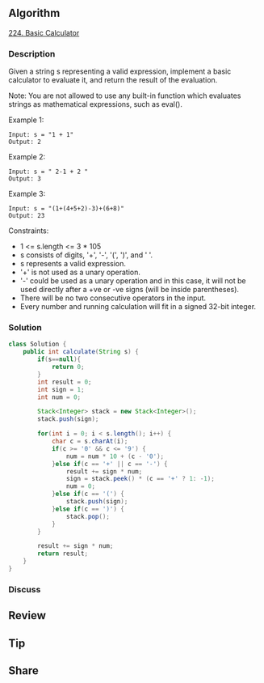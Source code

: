 ## Algorithm

[224. Basic Calculator](https://leetcode.com/problems/basic-calculator/)

### Description

Given a string s representing a valid expression, implement a basic calculator to evaluate it, and return the result of the evaluation.

Note: You are not allowed to use any built-in function which evaluates strings as mathematical expressions, such as eval().

Example 1:

```
Input: s = "1 + 1"
Output: 2
```

Example 2:

```
Input: s = " 2-1 + 2 "
Output: 3
```

Example 3:

```
Input: s = "(1+(4+5+2)-3)+(6+8)"
Output: 23
```

Constraints:

- 1 <= s.length <= 3 * 105
- s consists of digits, '+', '-', '(', ')', and ' '.
- s represents a valid expression.
- '+' is not used as a unary operation.
- '-' could be used as a unary operation and in this case, it will not be used directly after a +ve or -ve signs (will be inside parentheses).
- There will be no two consecutive operators in the input.
- Every number and running calculation will fit in a signed 32-bit integer.

### Solution

```java
class Solution {
    public int calculate(String s) {
        if(s==null){
            return 0;
        }
        int result = 0;
        int sign = 1;
        int num = 0;

        Stack<Integer> stack = new Stack<Integer>();
        stack.push(sign);

        for(int i = 0; i < s.length(); i++) {
            char c = s.charAt(i);
            if(c >= '0' && c <= '9') {
                num = num * 10 + (c - '0');
            }else if(c == '+' || c == '-') {
                result += sign * num;
                sign = stack.peek() * (c == '+' ? 1: -1);
                num = 0;
            }else if(c == '(') {
                stack.push(sign);
            }else if(c == ')') {
                stack.pop();
            }
        }

        result += sign * num;
        return result;
    }
}
```

### Discuss

## Review


## Tip


## Share
